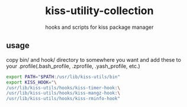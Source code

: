 <div align="center">
    <h1>kiss-utility-collection</h1>
    <p>hooks and scripts for kiss package manager</p>
</div>

## usage
copy bin/ and hook/ directory to somewhere you want and add these to your .profile(.bash_profile, .zprofile, .yash_profile, etc.)
```sh
export PATH="$PATH:/usr/lib/kiss-utils/bin"
export KISS_HOOK="\
/usr/lib/kiss-utils/hooks/kiss-timer-hook:\
/usr/lib/kiss-utils/hooks/kiss-mangz-hook:\
/usr/lib/kiss-utils/hooks/kiss-rminfo-hook"
```
